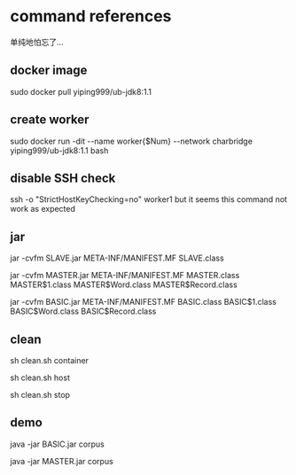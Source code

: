 # command references

单纯地怕忘了...

## docker image

sudo docker pull yiping999/ub-jdk8:1.1

## create worker

sudo docker run -dit --name worker{$Num} --network charbridge yiping999/ub-jdk8:1.1 bash

## disable SSH check

ssh -o "StrictHostKeyChecking=no" worker1
but it seems this command not work as expected

## jar

jar -cvfm SLAVE.jar META-INF/MANIFEST.MF SLAVE.class

jar -cvfm MASTER.jar META-INF/MANIFEST.MF MASTER.class MASTER\$1.class MASTER\$Word.class MASTER\$Record.class

jar -cvfm BASIC.jar META-INF/MANIFEST.MF BASIC.class BASIC\$1.class BASIC\$Word.class BASIC\$Record.class

## clean

sh clean.sh container

sh clean.sh host

sh clean.sh stop

## demo

java -jar BASIC.jar corpus

java -jar MASTER.jar corpus
